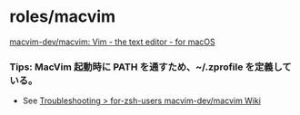 # roles/macvim
[macvim-dev/macvim: Vim - the text editor - for macOS](https://github.com/macvim-dev/macvim)



### Tips: MacVim 起動時に PATH を通すため、~/.zprofile を定義している。
- See [Troubleshooting > for-zsh-users macvim-dev/macvim Wiki](https://github.com/macvim-dev/macvim/wiki/Troubleshooting#for-zsh-users)


